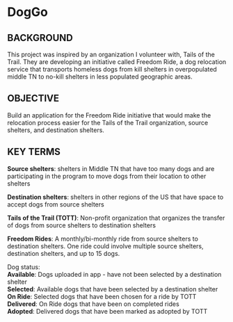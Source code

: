 # DogGo

## BACKGROUND

This project was inspired by an organization I volunteer with, Tails of the Trail. They are developing an initiative called Freedom Ride, a dog relocation service that transports homeless dogs from kill shelters in overpopulated middle TN to no-kill shelters in less populated geographic areas.

## OBJECTIVE

Build an application for the Freedom Ride initiative that would make the relocation process easier for the Tails of the Trail organization, source shelters, and destination shelters.

## KEY TERMS
**Source shelters**: shelters in Middle TN that have too many dogs and are participating in the program to move dogs from their location to other shelters

**Destination shelters**: shelters in other regions of the US that have space to accept dogs from source shelters

**Tails of the Trail (TOTT)**: Non-profit organization that organizes the transfer of dogs from source shelters to destination shelters

**Freedom Rides**: A monthly/bi-monthly ride from source shelters to destination shelters. One ride could involve multiple source shelters, destination shelters, and up to 15 dogs.

Dog status:<br>
	**Available**: Dogs uploaded in app - have not been selected by a destination shelter<br>
	**Selected**: Available dogs that have been selected by a destination shelter<br>
	**On Ride**: Selected dogs that have been chosen for a ride by TOTT<br>
	**Delivered**: On Ride dogs that have been on completed rides<br>
	**Adopted**: Delivered dogs that have been marked as adopted by TOTT<br>
